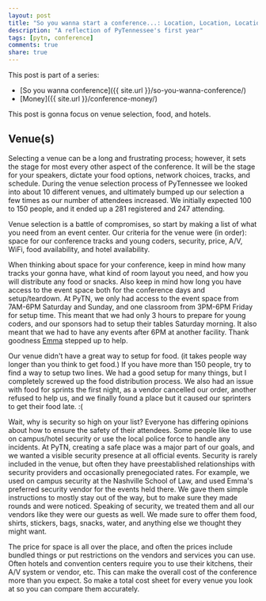 ```yaml
---
layout: post
title: "So you wanna start a conference...: Location, Location, Location"
description: "A reflection of PyTennessee's first year"
tags: [pytn, conference]
comments: true
share: true
---
```

This post is part of a series:

- [So you wanna conference]({{ site.url }}/so-you-wanna-conference/)
- [Money]({{ site.url }}/conference-money/)

This post is gonna focus on venue selection, food, and hotels.

Venue(s)
--------
Selecting a venue can be a long and frustrating process; however, it sets the stage for most every other aspect of the conference.  It will be the stage for your speakers, dictate your food options, network choices, tracks, and schedule.  During the venue selection process of PyTennessee we looked into about 10 different venues, and ultimately bumped up our selection a few times as our number of attendees increased.  We initially expected 100 to 150 people, and it ended up a 281 registered and 247 attending.  

Venue selection is a battle of compromises, so start by making a list of what you need from an event center.  Our criteria for the venue were (in order): space for our conference tracks and young coders, security, price, A/V, WiFi, food availability, and hotel availability.  

When thinking about space for your conference, keep in mind how many tracks your gonna have, what kind of room layout you need, and how you will distribute any food or snacks.  Also keep in mind how long you have access to the event space both for the conference days and setup/teardown. At PyTN, we only had access to the event space from 7AM-6PM Saturday and Sunday, and one classroom from 3PM-6PM Friday for setup time.  This meant that we had only 3 hours to prepare for young coders, and our sponsors had to setup their tables Saturday morning. It also meant that we had to have any events after 6PM at another facility.  Thank goodness [Emma](http://myemma.com) stepped up to help.

Our venue didn't have a great way to setup for food. (it takes people way longer than you think to get food.) If you have more than 150 people, try to find a way to setup two lines.  We had a good setup for many things, but I completely screwed up the food distribution process. We also had an issue with food for sprints the first night, as a vendor cancelled our order, another refused to help us, and we finally found a place but it caused our sprinters to get their food late. :(

Wait, why is security so high on your list?  Everyone has differing opinions about how to ensure the safety of their attendees.  Some people like to use on campus/hotel security or use the local police force to handle any incidents.  At PyTN, creating a safe place was a major part of our goals, and we wanted a visible security presence at all official events. Security is rarely included in the venue, but often they have preestablished relationships with security providers and occasionally prenegociated rates. For example, we used on campus security at the Nashville School of Law, and used Emma's preferred security vendor for the events held there. We gave them simple instructions to mostly stay out of the way, but to make sure they made rounds and were noticed.  Speaking of security, we treated them and all our vendors like they were our guests as well.  We made sure to offer them food, shirts, stickers, bags, snacks, water, and anything else we thought they might want.

The price for space is all over the place, and often the prices include bundled things or put restrictions on the vendors and services you can use.  Often hotels and convention centers require you to use their kitchens, their A/V system or vendor, etc.  This can make the overall cost of the conference more than you expect.  So make a total cost sheet for every venue you look at so you can compare them accurately.
